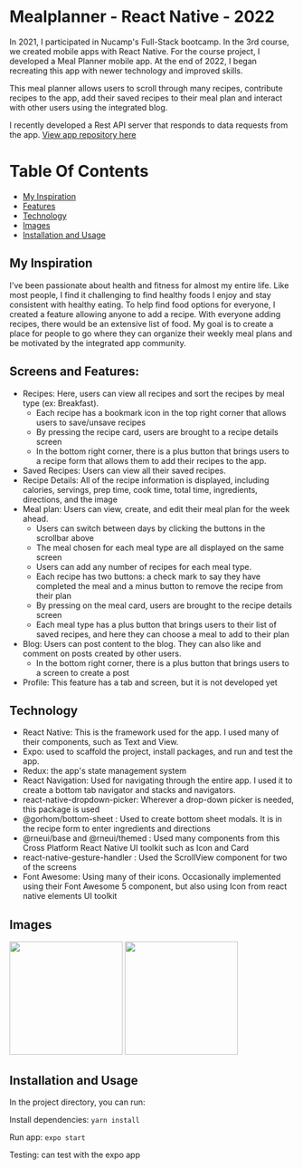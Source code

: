 # Mealplanner - React Native - 2022


In 2021,  I participated in Nucamp's Full-Stack bootcamp. In the 3rd course, we created mobile apps with React Native. For the course project, I developed a Meal Planner mobile app. At the end of 2022, I began recreating this app with newer technology and improved skills. 

This meal planner allows users to scroll through many recipes, contribute recipes to the app, add their saved recipes to their meal plan and interact with other users using the integrated blog. 


I recently developed a Rest API server that responds to data requests from the app. [View app repository here](https://github.com/madisonisfan/mealplanner_RN_2022_Server)

# Table Of Contents
- [My Inspiration](#my-inspiration)
- [Features](#screens-and-features)
- [Technology](#technology)
- [Images](#images)
- [Installation and Usage](#installation-and-usage)



## My Inspiration
I've been passionate about health and fitness for almost my entire life. Like most people, I find it challenging to find healthy foods I enjoy and stay consistent with healthy eating. To help find food options for everyone, I created a feature allowing anyone to add a recipe. With everyone adding recipes, there would be an extensive list of food. My goal is to create a place for people to go where they can organize their weekly meal plans and be motivated by the integrated app community.

## Screens and Features: 
* Recipes: Here, users can view all recipes and sort the recipes by meal type (ex: Breakfast). 
  * Each recipe has a bookmark icon in the top right corner that allows users to save/unsave recipes
  * By pressing the recipe card, users are brought to a recipe details screen
  * In the bottom right corner, there is a plus button that brings users to a recipe form that allows them to add their recipes to the app. 
* Saved Recipes: Users can view all their saved recipes.
* Recipe Details: All of the recipe information is displayed, including calories, servings, prep time, cook time, total time, ingredients, directions, and the image
* Meal plan: Users can view, create, and edit their meal plan for the week ahead. 
  * Users can switch between days by clicking the buttons in the scrollbar above
  * The meal chosen for each meal type are all displayed on the same screen
  * Users can add any number of recipes for each meal type. 
  * Each recipe has two buttons: a check mark to say they have completed the meal and a minus button to remove the recipe from their plan
  * By pressing on the meal card, users are brought to the recipe details screen
  * Each meal type has a plus button that brings users to their list of saved recipes, and here they can choose a meal to add to their plan
* Blog: Users can post content to the blog. They can also like and comment on posts created by other users. 
  * In the bottom right corner, there is a plus button that brings users to a screen to create a post
* Profile: This feature has a tab and screen, but it is not developed yet
 


## Technology 
- React Native: This is the framework used for the app. I used many of their components, such as Text and View.
- Expo: used to scaffold the project, install packages, and run and test the app. 
- Redux: the app's state management system 
- React Navigation: Used for navigating through the entire app. I used it to create a bottom tab navigator and stacks and navigators. 
- react-native-dropdown-picker: Wherever a drop-down picker is needed, this package is used 
- @gorhom/bottom-sheet : Used to create bottom sheet modals. It is in the recipe form to enter ingredients and directions
- @rneui/base and @rneui/themed : Used many components from this Cross Platform React Native UI toolkit such as Icon and Card
- react-native-gesture-handler : Used the ScrollView component for two of the screens
- Font Awesome: Using many of their icons. Occasionally implemented using their Font Awesome 5 component, but also using Icon from react native elements UI toolkit

## Images


<img width="200" src="[https://user-images.githubusercontent.com/69568402/227747246-a4896c82-2dd9-4994-bbe2-a56839c69196.PNG](https://user-images.githubusercontent.com/69568402/227747366-37383a4d-d168-4ae2-8f06-f1be49c854ab.jpg)">
<img width="200" src="https://user-images.githubusercontent.com/69568402/227747246-a4896c82-2dd9-4994-bbe2-a56839c69196.PNG">

## Installation and Usage
In the project directory, you can run:

Install dependencies: `yarn install`

Run app: `expo start`

Testing: can test with the expo app
